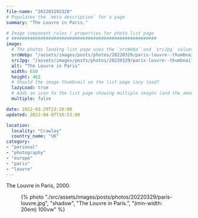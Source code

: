 ```yaml
---
file-name: "202203292320"
# Populates the `meta description` for a page
summary: "The Louvre in Paris."

# Image component rules / properties for photo list page
# #######################################################
image:
  # The photos landing list page uses the `srcWebp` and `srcJpg` values
  srcWebp: "/assets/images/posts/photos/20220329/paris-louvre--thumbnail.webp"
  srcJpg: "/assets/images/posts/photos/20220329/paris-louvre--thumbnail.jpg"
  alt: "The Louvre in Paris"
  width: 650
  height: 462
  # Should the image thumbnail on the list page lazy load?
  lazyLoad: true
  # Adds an icon to the list page showing multiple images (and the amount) available to view on the post page
  multiple: false

date: 2022-03-29T23:20:00
updated: 2022-04-07T16:53:00

location:
  locality: "Crawley"
  country_name: "UK"
category:
- "personal"
- "photography"
- "europe"
- "paris"
- "louvre"
---
```


The Louvre in Paris, 2000.

<figure class="flow">
{% photo "./src/assets/images/posts/photos/20220329/paris-louvre.jpg", "shadow", "The Louvre in Paris.", "(min-width: 20em) 100vw" %}
</figure>
